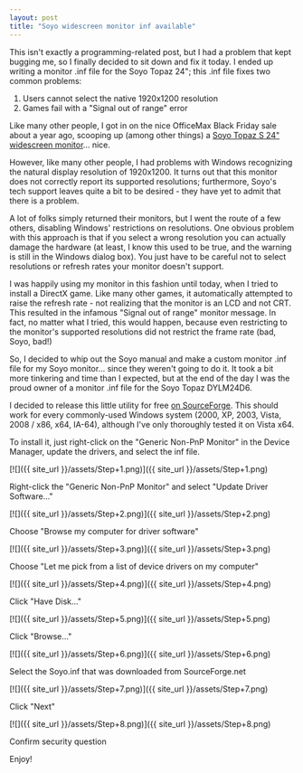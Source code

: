 ```yaml
---
layout: post
title: "Soyo widescreen monitor inf available"
---
```

This isn't exactly a programming-related post, but I had a problem that kept bugging me, so I finally decided to sit down and fix it today. I ended up writing a monitor .inf file for the Soyo Topaz 24"; this .inf file fixes two common problems:
1. Users cannot select the native 1920x1200 resolution
1. Games fail with a "Signal out of range" error

Like many other people, I got in on the nice OfficeMax Black Friday sale about a year ago, scooping up (among other things) a [Soyo Topaz S 24" widescreen monitor](http://www.soyo.com/product/LCD_Monitors/9/TOPAZ_S_-_24%26quot%3B_Wide_TFT_LCD_Monitor/408)... nice.

However, like many other people, I had problems with Windows recognizing the natural display resolution of 1920x1200. It turns out that this monitor does not correctly report its supported resolutions; furthermore, Soyo's tech support leaves quite a bit to be desired - they have yet to admit that there is a problem.

A lot of folks simply returned their monitors, but I went the route of a few others, disabling Windows' restrictions on resolutions. One obvious problem with this approach is that if you select a wrong resolution you can actually damage the hardware (at least, I know this used to be true, and the warning is still in the Windows dialog box). You just have to be careful not to select resolutions or refresh rates your monitor doesn't support.

I was happily using my monitor in this fashion until today, when I tried to install a DirectX game. Like many other games, it automatically attempted to raise the refresh rate - not realizing that the monitor is an LCD and not CRT. This resulted in the infamous "Signal out of range" monitor message. In fact, no matter what I tried, this would happen, because even restricting to the monitor's supported resolutions did not restrict the frame rate (bad, Soyo, bad!)

So, I decided to whip out the Soyo manual and make a custom monitor .inf file for my Soyo monitor... since they weren't going to do it. It took a bit more tinkering and time than I expected, but at the end of the day I was the proud owner of a monitor .inf file for the Soyo Topaz DYLM24D6.

I decided to release this little utility for free [on SourceForge](https://sourceforge.net/project/showfiles.php?group_id=213700&package_id=283420). This should work for every commonly-used Windows system (2000, XP, 2003, Vista, 2008 / x86, x64, IA-64), although I've only thoroughly tested it on Vista x64.

To install it, just right-click on the "Generic Non-PnP Monitor" in the Device Manager, update the drivers, and select the inf file.

[![]({{ site_url }}/assets/Step+1.png)]({{ site_url }}/assets/Step+1.png)

Right-click the "Generic Non-PnP Monitor" and select "Update Driver Software..."

[![]({{ site_url }}/assets/Step+2.png)]({{ site_url }}/assets/Step+2.png)

Choose "Browse my computer for driver software"

[![]({{ site_url }}/assets/Step+3.png)]({{ site_url }}/assets/Step+3.png)

Choose "Let me pick from a list of device drivers on my computer"

[![]({{ site_url }}/assets/Step+4.png)]({{ site_url }}/assets/Step+4.png)

Click "Have Disk..."

[![]({{ site_url }}/assets/Step+5.png)]({{ site_url }}/assets/Step+5.png)

Click "Browse..."

[![]({{ site_url }}/assets/Step+6.png)]({{ site_url }}/assets/Step+6.png)

Select the Soyo.inf that was downloaded from SourceForge.net

[![]({{ site_url }}/assets/Step+7.png)]({{ site_url }}/assets/Step+7.png)

Click "Next"

[![]({{ site_url }}/assets/Step+8.png)]({{ site_url }}/assets/Step+8.png)

Confirm security question

Enjoy!